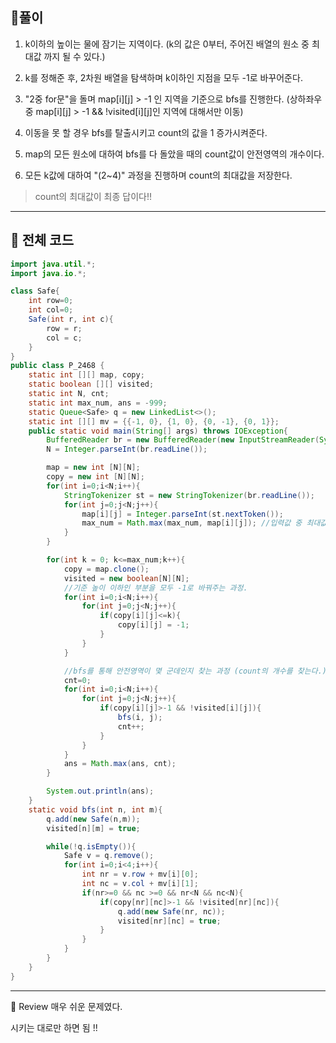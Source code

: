 ## 🧩풀이
1. k이하의 높이는 물에 잠기는 지역이다. (k의 값은 0부터, 주어진 배열의 원소 중 최대값 까지 될 수 있다.)

2. k를 정해준 후, 2차원 배열을 탐색하며 k이하인 지점을 모두 -1로 바꾸어준다.

3. "2중 for문"을 돌며 map[i][j] > -1 인 지역을 기준으로 bfs를 진행한다. (상하좌우 중 map[i][j] > -1 && !visited[i][j]인 지역에 대해서만 이동)

4. 이동을 못 할 경우 bfs를 탈출시키고 count의 값을 1 증가시켜준다.

5. map의 모든 원소에 대하여 bfs를 다 돌았을 때의 count값이 안전영역의 개수이다.

6. 모든 k값에 대하여 "(2~4)" 과정을 진행하며 count의 최대값을 저장한다. 

>count의 최대값이 최종 답이다!!

---

## 🧩 전체 코드
```java
import java.util.*;
import java.io.*;

class Safe{
    int row=0;
    int col=0;
    Safe(int r, int c){
        row = r;
        col = c;
    }
}
public class P_2468 {
    static int [][] map, copy;
    static boolean [][] visited;
    static int N, cnt;
    static int max_num, ans = -999;
    static Queue<Safe> q = new LinkedList<>();
    static int [][] mv = {{-1, 0}, {1, 0}, {0, -1}, {0, 1}};
    public static void main(String[] args) throws IOException{
        BufferedReader br = new BufferedReader(new InputStreamReader(System.in));
        N = Integer.parseInt(br.readLine());

        map = new int [N][N];
        copy = new int [N][N];
        for(int i=0;i<N;i++){
            StringTokenizer st = new StringTokenizer(br.readLine());
            for(int j=0;j<N;j++){
                map[i][j] = Integer.parseInt(st.nextToken());
                max_num = Math.max(max_num, map[i][j]); //입력값 중 최대값을 찾기위한 과정.
            }
        }

        for(int k = 0; k<=max_num;k++){
            copy = map.clone();
            visited = new boolean[N][N];
            //기준 높이 이하인 부분을 모두 -1로 바꿔주는 과정.
            for(int i=0;i<N;i++){
                for(int j=0;j<N;j++){
                    if(copy[i][j]<=k){
                        copy[i][j] = -1;
                    }
                }
            }

            //bfs를 통해 안전영역이 몇 군데인지 찾는 과정 (count의 개수를 찾는다.)
            cnt=0;
            for(int i=0;i<N;i++){
                for(int j=0;j<N;j++){
                    if(copy[i][j]>-1 && !visited[i][j]){
                        bfs(i, j);
                        cnt++;
                    }
                }
            }
            ans = Math.max(ans, cnt);
        }

        System.out.println(ans);
    }
    static void bfs(int n, int m){
        q.add(new Safe(n,m));
        visited[n][m] = true;

        while(!q.isEmpty()){
            Safe v = q.remove();
            for(int i=0;i<4;i++){
                int nr = v.row + mv[i][0];
                int nc = v.col + mv[i][1];
                if(nr>=0 && nc >=0 && nr<N && nc<N){
                    if(copy[nr][nc]>-1 && !visited[nr][nc]){
                        q.add(new Safe(nr, nc));
                        visited[nr][nc] = true;
                    }
                }
            }
        }
    }
}

```

---

🧩 Review
매우 쉬운 문제였다.

시키는 대로만 하면 됨
!!
